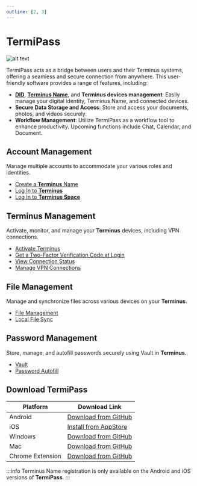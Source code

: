 ```yaml
---
outline: [2, 3]
---
```


# TermiPass

![alt text](/images/how-to/termipass/termipass.jpg)

TermiPass acts as a bridge between users and their Terminus systems, offering a seamless and secure connection from anywhere. This user-friendly software provides a range of features, including:

- [**DID**](../../overview/snowinning/concepts.md#decentralized-identifier), [**Terminus Name**](../../overview/snowinning/terminus-name.md), and **Terminus devices management**: Easily manage your digital identity, Terminus Name, and connected devices.
- **Secure Data Storage and Access**: Store and access your documents, photos, and videos securely.
- **Workflow Management**: Utilize TermiPass as a workflow tool to enhance productivity. Upcoming functions include Chat, Calendar, and Document.

## Account Management

 Manage multiple accounts to accommodate your various roles and identities.

  - [Create a **Terminus** Name](./account/index.md#create-an-account)
  - [Log In to **Terminus**](../terminus/setup/login.md)
  - [Log In to **Terminus Space**](../space/account.md#log-in)

## Terminus Management

  Activate, monitor, and manage your **Terminus** devices, including VPN connections.

  - [Activate Terminus](../terminus/setup/wizard.md)
  - [Get a Two-Factor Verification Code at Login](../terminus/setup/login.md#two-factor-verification)
  - [View Connection Status](./manage-terminus.md#connection-status)
  - [Manage VPN Connections](./manage-terminus.md#vpn-connection)

## File Management

  Manage and synchronize files across various devices on your **Terminus**.

  - [File Management](../terminus/files/index.md)
  - [Local File Sync](./local-file-sync.md)

## Password Management

Store, manage, and autofill passwords securely using Vault in **Terminus**.

  - [Vault](../terminus/vault/index.md)
  - [Password Autofill](./password-autofill.md)

## Download TermiPass

| Platform         | Download Link                                                                                                              |  
|------------------|----------------------------------------------------------------------------------------------------------------------------| 
| Android          | [Download from GitHub](https://github.com/beclab/TermiPass/releases/download/v1.2.4/TermiPass_19_v1.2.4_2024-05-29_16-40.apk) |  
| iOS              | [Install from AppStore](https://apps.apple.com/app/termipass/id6448082605)                                                 |  
| Windows          | [Download from GitHub](https://github.com/beclab/TermiPass/releases/download/v1.2.4/TermiPass.exe)                         |  
| Mac              | [Download from GitHub](https://github.com/beclab/TermiPass/releases/download/v1.2.4/TermiPass.dmg)                         |    
| Chrome Extension | [Download from GitHub](https://github.com/beclab/TermiPass/releases/download/v1.2.4/TermiPass.chrome.zip)                  |     

:::info
Terminus Name registration is only available on the Android and iOS versions of **TermiPass**.
:::